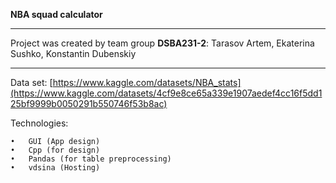 **NBA squad calculator**

___

Project was created by team group **DSBA231-2**:
Tarasov Artem, Ekaterina Sushko, Konstantin Dubenskiy 

 ______________________________________________________

Data set:
[https://www.kaggle.com/datasets/NBA_stats](https://www.kaggle.com/datasets/4cf9e8ce65a339e1907aedef4cc16f5dd125bf9999b0050291b550746f53b8ac)

Technologies:

	•	GUI (App design)
	•	Cpp (for design)
	•	Pandas (for table preprocessing)
	•	vdsina (Hosting)
